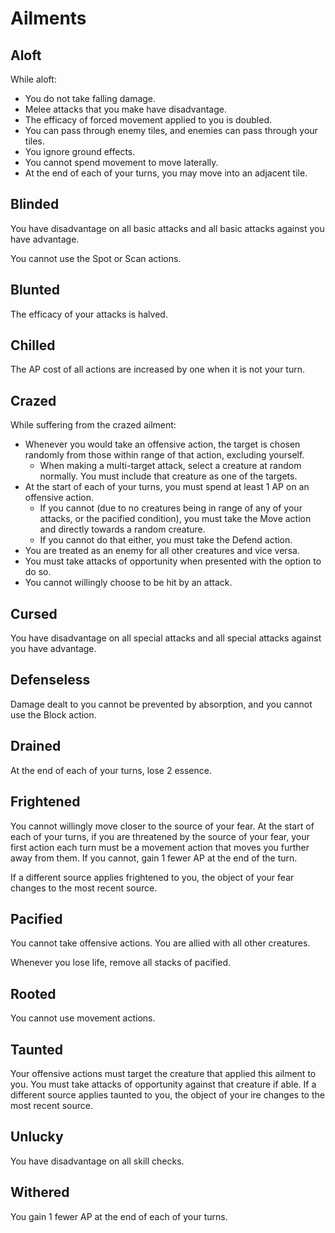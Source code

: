 # Ailments

## Aloft

While aloft:

- You do not take falling damage.
- Melee attacks that you make have disadvantage.
- The efficacy of forced movement applied to you is doubled.
- You can pass through enemy tiles, and enemies can pass through your tiles.
- You ignore ground effects.
- You cannot spend movement to move laterally.
- At the end of each of your turns, you may move into an adjacent tile.

## Blinded

You have disadvantage on all basic attacks and all basic attacks against you have advantage.

You cannot use the Spot or Scan actions.

## Blunted

The efficacy of your attacks is halved.

## Chilled

The AP cost of all actions are increased by one when it is not your turn.

## Crazed

While suffering from the crazed ailment:

- Whenever you would take an offensive action, the target is chosen randomly from those within range of that action, excluding yourself.
  - When making a multi-target attack, select a creature at random normally. You must include that creature as one of the targets.
- At the start of each of your turns, you must spend at least 1 AP on an offensive action.
  - If you cannot (due to no creatures being in range of any of your attacks, or the pacified condition), you must take the Move action and directly towards a random creature.
  - If you cannot do that either, you must take the Defend action.
- You are treated as an enemy for all other creatures and vice versa.
- You must take attacks of opportunity when presented with the option to do so.
- You cannot willingly choose to be hit by an attack.

## Cursed

You have disadvantage on all special attacks and all special attacks against you have advantage.

## Defenseless

Damage dealt to you cannot be prevented by absorption, and you cannot use the Block action.

## Drained

At the end of each of your turns, lose 2 essence.

## Frightened

You cannot willingly move closer to the source of your fear.
At the start of each of your turns, if you are threatened by the source of your fear, your first action each turn must be a movement action that moves you further away from them.
If you cannot, gain 1 fewer AP at the end of the turn.

If a different source applies frightened to you, the object of your fear changes to the most recent source.

## Pacified

You cannot take offensive actions.
You are allied with all other creatures.

Whenever you lose life, remove all stacks of pacified.

## Rooted

You cannot use movement actions.

## Taunted

Your offensive actions must target the creature that applied this ailment to you.
You must take attacks of opportunity against that creature if able.
If a different source applies taunted to you, the object of your ire changes to the most recent source.

## Unlucky

You have disadvantage on all skill checks.

## Withered

You gain 1 fewer AP at the end of each of your turns.
